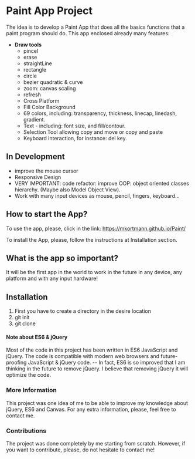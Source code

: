 # Paint App Project

The idea is to develop a Paint App that does all the basics functions that a paint program should do. 
This app enclosed already many features:

  - **Draw tools**
    * pincel
    * erase
    * straightLine
    * rectangle
    * circle
    * bezier quadratic & curve
    * zoom: canvas scaling
    * refresh
    * Cross Platform
    * Fill Color Background
    * 69 colors, including: transparency, thickness, linecap, linedash, gradient.
    * Text - including: font size, and fill/contour.
    * Selection Tool allowing copy and move or copy and paste
    * Keyboard interaction, for instance: del key.
 
## In Development

  - improve the mouse cursor
  - Responsive Design 
  - VERY IMPORTANT: code refactor: improve OOP: object oriented classes hierarchy. (Maybe also Model Object View).  
  - Work with many input devices as mouse, pencil, fingers, keyboard...

## How to start the App?

 To use the app, please, click in the link:
 https://mkortmann.github.io/Paint/
 
 To install the App, please, follow the instructions at Installation section.

## What is the app so important?

 It will be the first app in the world to work in the future in any device, any platform and with any input hardware!
 
## Installation

1. First you have to create a directory in the desire location
2. git init
3. git clone <address from git hub> 

#### Note about ES6 & jQuery

Most of the code in this project has been written in ES6 JavaScript and jQuery. The code is compatible with modern web browsers and future-proofing JavaScript & jQuery code. 
-- In fact, ES6 is so improved that I am thinking in the future to remove jQuery. I believe that removing jQuery it
will optimize the code.

### More Information

This project was one idea of me to be able to improve my knowledge about jQuery, ES6 and Canvas. For any extra information, please, feel free to contact me.

### Contributions

The project was done completely by me starting from scratch. However, if you want to contribute, please, do not hesitate to contact me!
